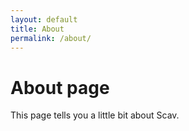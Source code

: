 ```yaml
---
layout: default
title: About
permalink: /about/
---
```

# About page

This page tells you a little bit about Scav.